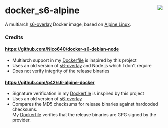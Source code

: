 # docker_s6-alpine <a href='https://hub.docker.com/r/padhihomelab/s6-alpine'><img align='right' src='https://img.shields.io/docker/image-size/padhihomelab/s6-alpine/latest?style=for-the-badge'></a>

A multiarch [s6-overlay] Docker image, based on [Alpine Linux].

### Credits

#### https://github.com/Nico640/docker-s6-debian-node
  - Multiarch support in my [Dockerfile](Dockerfile) is inspired by this project
  - Uses an old version of [s6-overlay] and Node.js which I don't require
  - Does not verify integrity of the release binaries

#### https://github.com/p42/s6-alpine-docker
  - Signature verification in my [Dockerfile](Dockerfile) is inspired by this project
  - Uses an old version of [s6-overlay]
  - Compares the MD5 checksums for release binaries against hardcoded checksums.  
  My [Dockerfile](Dockerfile) verifies that the release binaries are GPG signed by the provider.



[Alpine Linux]: https://alpinelinux.org/
[s6-overlay]:   https://github.com/just-containers/s6-overlay